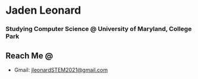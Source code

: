 # Jaden Leonard
### Studying Computer Science @ University of Maryland, College Park

## Reach Me @
- Gmail: jleonardSTEM2021@gmail.com
